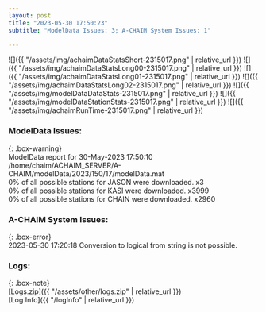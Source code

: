 ```yaml
---
layout: post
title: "2023-05-30 17:50:23"
subtitle: "ModelData Issues: 3; A-CHAIM System Issues: 1"

---
```


![]({{ "/assets/img/achaimDataStatsShort-2315017.png" | relative_url }})
![]({{ "/assets/img/achaimDataStatsLong00-2315017.png" | relative_url }})
![]({{ "/assets/img/achaimDataStatsLong01-2315017.png" | relative_url }})
![]({{ "/assets/img/achaimDataStatsLong02-2315017.png" | relative_url }})
![]({{ "/assets/img/modelDataDataStats-2315017.png" | relative_url }})
![]({{ "/assets/img/modelDataStationStats-2315017.png" | relative_url }})
![]({{ "/assets/img/achaimRunTime-2315017.png" | relative_url }})


### ModelData Issues:  
  
{: .box-warning}  
 ModelData report for 30-May-2023 17:50:10   
 /home/chaim/ACHAIM_SERVER/A-CHAIM/modelData/2023/150/17/modelData.mat   
 0% of all possible stations for JASON were downloaded. x3   
 0% of all possible stations for KASI were downloaded. x3999   
 0% of all possible stations for CHAIN were downloaded. x2960   
  
### A-CHAIM System Issues:  
  
{: .box-error}  
2023-05-30 17:20:18 Conversion to logical from string is not possible.  

### Logs:  
  
{: .box-note}  
[Logs.zip]({{ "/assets/other/logs.zip" | relative_url }})  
[Log Info]({{ "/logInfo" | relative_url }})  
